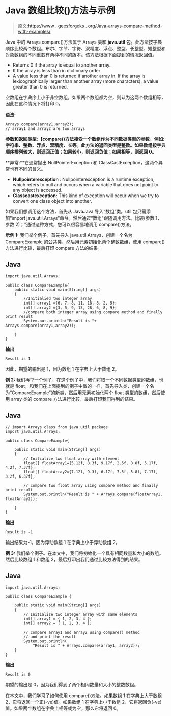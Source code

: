 # Java 数组比较()方法与示例

> 原文:[https://www . geesforgeks . org/Java-arrays-compare-method-with-examples/](https://www.geeksforgeeks.org/java-arrays-compare-method-with-examples/)

Java 中的 Arrays compare()方法属于 Arrays 类和 **java.util** 包。此方法按字典顺序比较两个数组。布尔、字节、字符、双精度、浮点、整型、长整型、短整型和对象数组的不同重载有两种不同的版本。该方法根据下面提到的情况返回值。

*   Returns 0 if the array is equal to another array.
*   If the array is less than in dictionary order
*   A value less than 0 is returned if another array in. If the array is lexicographically larger than another array (more characters), a value greater than 0 is returned.

空数组在字典序上小于非空数组，如果两个数组都为空，则认为这两个数组相等，因此在这种情况下将打印 0。

**语法:**

```
Arrays.compare(array1,array2);
// array1 and array2 are two arrays
```

**参数和返回类型:【compare()方法接受一个数组作为不同数据类型的参数，例如:字符串、整数、浮点、双精度、长等。此方法的返回类型是整数。如果数组按字典顺序排列较大，则返回正值；如果较小，则返回负值；如果相等，则返回 0。**

**异常:**它通常抛出 NullPointerException 和 ClassCastException，这两个异常也有不同的含义。

*   **Nullpointerexception** : Nullpointerexception is a runtime exception, which refers to null and occurs when a variable that does not point to any object is accessed.
*   **Classcastexception:** This kind of exception will occur when we try to convert one class object into another.

如果我们想调用这个方法，首先从 JavaJava 导入“数组”类。util 包只需添加“import java.util.Arrays”命令。然后通过“数组”跟随调用方法。比较(参数 1，参数 2)；"通过这种方式，您可以很容易地调用 compare()方法。

**示例 1:** 我们举个例子，首先导入 java.util.Arrays，创建一个名为 CompareExample 的公共类，然后用元素初始化两个整数数组，使用 compare()方法进行比较，最后打印 compare 方法的结果。

## Java

```
import java.util.Arrays;

public class CompareExample{
    public static void main(String[] args) 
    {
        //Initialied two integer array
        int[] array1 ={6, 7, 8, 11, 18, 8, 2, 5};        
        int[] array2 ={3, 5, 9, 13, 28, 6, 8, 9};
        //compare both integer array using compare method and finally print result       
        System.out.println("Result is "+ Arrays.compare(array1,array2));

    }
}
```

**输出**

```
Result is 1
```

因此，期望的输出是 1，因为数组 1 在字典上大于数组 2。

**例 2:** 我们再举一个例子，在这个例子中，我们将取一个不同数据类型的数组，也就是 float，和我们在上面提到的例子中做的一样，首先导入类，创建一个名为“CompareExample”的新类，然后用元素初始化两个 float 类型的数组，然后使用 array 类的 compare 方法进行比较，最后打印我们得到的结果。

## Java

```
// import Arrays class from java.util package
import java.util.Arrays;

public class CompareExample{

    public static void main(String[] args) 
    {
        // Initialize two float array with element
        float[] floatArray1={5.12f, 8.3f, 9.17f, 2.5f, 8.8f, 5.17f, 4.2f, 7.37f};
        float[] floatArray2={7.12f, 9.3f, 6.17f, 7.5f, 5.8f, 7.17f, 3.2f, 6.37f};

        // compare two float array using compare method and finally print result
        System.out.println("Result is " + Arrays.compare(floatArray1, floatArray2));

    }
}
```

**输出**

```
Result is -1
```

输出结果为-1，因为浮动数组 1 在字典上小于浮动数组 2。

**例 3:** 我们举个例子。在本文中，我们将初始化一个具有相同数量和大小的数组。然后比较数组 1 和数组 2，最后打印出我们通过比较方法得到的结果。

## Java

```
import java.util.Arrays;

public class CompareExample {

    public static void main(String[] args)
    {
        // Initialize two integer array with same elements
        int[] array1 = { 1, 2, 3, 4 };
        int[] array2 = { 1, 2, 3, 4 };

        // compare array1 and array2 using compare() method
        // and print the result
        System.out.println(
            "Result is " + Arrays.compare(array1, array2));
    }
}
```

**输出**

```
Result is 0
```

期望的输出是 0，因为我们得到了两个相同数量和大小的整数数组。

在本文中，我们学习了如何使用 compare()方法。如果数组 1 在字典上大于数组 2，它将返回一个正(-ve)值。如果数组 1 在字典上小于数组 2，它将返回负(-ve)值。如果两个数组在字典上相等或为空，那么它将返回 0。